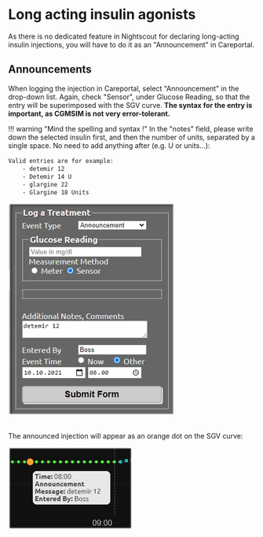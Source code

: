 # Long acting insulin agonists

As there is no dedicated feature in Nightscout for declaring long-acting insulin injections, you will have to do it as an "Announcement" in Careportal.

## Announcements

When logging the injection in Careportal, select "Announcement" in the drop-down list. Again, check "Sensor", under Glucose Reading, so that the entry will be superimposed with the SGV curve. **The syntax for the entry is important, as CGMSIM is not very error-tolerant.**

!!! warning "Mind the spelling and syntax !"
    In the "notes" field, please write down the selected insulin first, and then the number of units, separated by a single space. No need to add anything after (e.g. U or units...):

    Valid entries are for example:
        - detemir 12  
        - Detemir 14 U  
        - glargine 22  
        - Glargine 18 Units  

![Long](../img/longacting1.jpg)

<br>
The announced injection will appear as an orange dot on the SGV curve:

![Long2](../img/longacting2.jpg)

